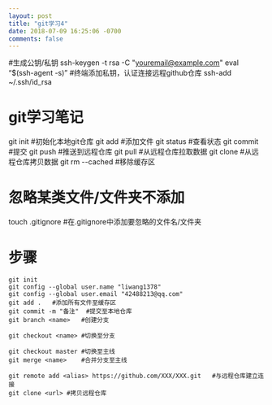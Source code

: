 ```yaml
---
layout: post
title: "git学习4"
date: 2018-07-09 16:25:06 -0700
comments: false
---
```


#生成公钥/私钥
ssh-keygen -t rsa -C "youremail@example.com"
eval “$(ssh-agent -s)”
#终端添加私钥，认证连接远程github仓库
ssh-add ~/.ssh/id_rsa

git学习笔记
============
git init	#初始化本地git仓库
git add <file>	#添加文件
git status		#查看状态
git commit		#提交
git push		#推送到远程仓库
git pull		#从远程仓库拉取数据
git clone		#从远程仓库拷贝数据
git rm --cached <file>	#移除缓存区

忽略某类文件/文件夹不添加
===========
touch .gitignore
#在.gitignore中添加要忽略的文件名/文件夹 

步骤
==========
```
git init
git config --global user.name "liwang1378"
git config --global user.email "42488213@qq.com"
git add .	#添加所有文件至缓存区
git commit -m "备注"	#提交至本地仓库
git branch <name>	#创建分支

git checkout <name>	#切换至分支

git checkout master	#切换至主线
git merge <name>	#合并分支至主线

git remote add <alias> https://github.com/XXX/XXX.git	#与远程仓库建立连接
git clone <url>	#拷贝远程仓库
```



